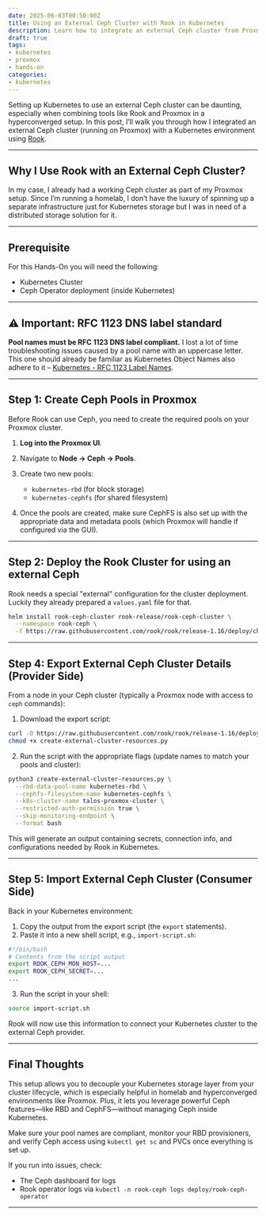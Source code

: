 ```yaml
---
date: 2025-06-03T00:50:00Z
title: Using an External Ceph Cluster with Rook in Kubernetes
description: Learn how to integrate an external Ceph cluster from Proxmox with Kubernetes using Rook for reliable, hyperconverged storage.
draft: true
tags:
- kubernetes
- proxmox
- hands-on
categories:
- kubernetes
---
```


Setting up Kubernetes to use an external Ceph cluster can be daunting,
especially when combining tools like Rook and Proxmox in a hyperconverged setup.
In this post, I’ll walk you through how I integrated an external Ceph cluster
(running on Proxmox) with a Kubernetes environment using
[Rook](https://rook.io/).

---

## Why I Use Rook with an External Ceph Cluster?

In my case, I already had a working Ceph cluster as part of my Proxmox setup.
Since I’m running a homelab, I don’t have the luxury of spinning up a separate
infrastructure just for Kubernetes storage but I was in need of a distributed
storage solution for it.

---

## Prerequisite

For this Hands-On you will need the following:

- Kubernetes Cluster
- Ceph Operator deployment (inside Kubernetes)

---

## ⚠️ Important: RFC 1123 DNS label standard

**Pool names must be RFC 1123 DNS label compliant.** I lost a lot of time
troubleshooting issues caused by a pool name with an uppercase letter. This one
should already be familiar as Kubernetes Object Names also adhere to it –
[Kubernetes - RFC 1123 Label Names](https://kubernetes.io/docs/concepts/overview/working-with-objects/names/).

---

## Step 1: Create Ceph Pools in Proxmox

Before Rook can use Ceph, you need to create the required pools on your Proxmox
cluster.

1. **Log into the Proxmox UI**.
2. Navigate to **Node → Ceph → Pools**.
3. Create two new pools:

   - `kubernetes-rbd` (for block storage)
   - `kubernetes-cephfs` (for shared filesystem)

4. Once the pools are created, make sure CephFS is also set up with the
   appropriate data and metadata pools (which Proxmox will handle if configured
   via the GUI).

---

## Step 2: Deploy the Rook Cluster for using an external Ceph

Rook needs a special "external" configuration for the cluster deployment.
Luckily they already prepared a `values.yaml` file for that.

```bash
helm install rook-ceph-cluster rook-release/rook-ceph-cluster \
  --namespace rook-ceph \
  -f https://raw.githubusercontent.com/rook/rook/release-1.16/deploy/charts/rook-ceph-cluster/values-external.yaml
```

---

## Step 4: Export External Ceph Cluster Details (Provider Side)

From a node in your Ceph cluster (typically a Proxmox node with access to `ceph`
commands):

1. Download the export script:

```bash
curl -O https://raw.githubusercontent.com/rook/rook/release-1.16/deploy/examples/create-external-cluster-resources.py
chmod +x create-external-cluster-resources.py
```

2. Run the script with the appropriate flags (update names to match your pools
   and cluster):

```bash
python3 create-external-cluster-resources.py \
  --rbd-data-pool-name kubernetes-rbd \
  --cephfs-filesystem-name kubernetes-cephfs \
  --k8s-cluster-name talos-proxmox-cluster \
  --restricted-auth-permission true \
  --skip-monitoring-endpoint \
  --format bash
```

This will generate an output containing secrets, connection info, and
configurations needed by Rook in Kubernetes.

---

## Step 5: Import External Ceph Cluster (Consumer Side)

Back in your Kubernetes environment:

1. Copy the output from the export script (the `export` statements).
2. Paste it into a new shell script, e.g., `import-script.sh`:

```bash
#!/bin/bash
# Contents from the script output
export ROOK_CEPH_MON_HOST=...
export ROOK_CEPH_SECRET=...
...
```

3. Run the script in your shell:

```bash
source import-script.sh
```

Rook will now use this information to connect your Kubernetes cluster to the
external Ceph provider.

---

## Final Thoughts

This setup allows you to decouple your Kubernetes storage layer from your
cluster lifecycle, which is especially helpful in homelab and hyperconverged
environments like Proxmox. Plus, it lets you leverage powerful Ceph
features—like RBD and CephFS—without managing Ceph inside Kubernetes.

Make sure your pool names are compliant, monitor your RBD provisioners, and
verify Ceph access using `kubectl get sc` and PVCs once everything is set up.

If you run into issues, check:

- The Ceph dashboard for logs
- Rook operator logs via `kubectl -n rook-ceph logs deploy/rook-ceph-operator`

---
